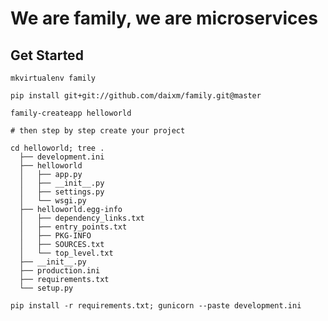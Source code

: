 # We are family, we are microservices

## Get Started

    mkvirtualenv family

    pip install git+git://github.com/daixm/family.git@master

    family-createapp helloworld

    # then step by step create your project

    cd helloworld; tree .
      ├── development.ini
      ├── helloworld
      │   ├── app.py
      │   ├── __init__.py
      │   ├── settings.py
      │   └── wsgi.py
      ├── helloworld.egg-info
      │   ├── dependency_links.txt
      │   ├── entry_points.txt
      │   ├── PKG-INFO
      │   ├── SOURCES.txt
      │   └── top_level.txt
      ├── __init__.py
      ├── production.ini
      ├── requirements.txt
      └── setup.py

    pip install -r requirements.txt; gunicorn --paste development.ini

